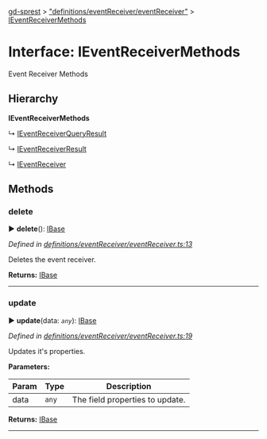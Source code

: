 [gd-sprest](../README.md) > ["definitions/eventReceiver/eventReceiver"](../modules/_definitions_eventreceiver_eventreceiver_.md) > [IEventReceiverMethods](../interfaces/_definitions_eventreceiver_eventreceiver_.ieventreceivermethods.md)



# Interface: IEventReceiverMethods


Event Receiver Methods

## Hierarchy

**IEventReceiverMethods**

↳  [IEventReceiverQueryResult](_definitions_eventreceiver_eventreceiver_.ieventreceiverqueryresult.md)




↳  [IEventReceiverResult](_definitions_eventreceiver_eventreceiver_.ieventreceiverresult.md)




↳  [IEventReceiver](_definitions_eventreceiver_eventreceiver_.ieventreceiver.md)









## Methods
<a id="delete"></a>

###  delete

► **delete**(): [IBase](_definitions_lib_base_.ibase.md)




*Defined in [definitions/eventReceiver/eventReceiver.ts:13](https://github.com/gunjandatta/sprest/blob/3de79f1/src/definitions/eventReceiver/eventReceiver.ts#L13)*



Deletes the event receiver.




**Returns:** [IBase](_definitions_lib_base_.ibase.md)





___

<a id="update"></a>

###  update

► **update**(data: *`any`*): [IBase](_definitions_lib_base_.ibase.md)




*Defined in [definitions/eventReceiver/eventReceiver.ts:19](https://github.com/gunjandatta/sprest/blob/3de79f1/src/definitions/eventReceiver/eventReceiver.ts#L19)*



Updates it's properties.


**Parameters:**

| Param | Type | Description |
| ------ | ------ | ------ |
| data | `any`   |  The field properties to update. |





**Returns:** [IBase](_definitions_lib_base_.ibase.md)





___


